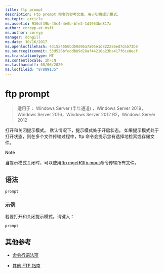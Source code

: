 ```yaml
---
title: ftp prompt
description: Ftp prompt 命令的参考文章，用于切换提示模式。
ms.topic: article
ms.assetid: 930df39b-45c4-4e0b-bfe2-1d1963be817a
author: coreyp-at-msft
ms.author: coreyp
manager: dongill
ms.date: 10/16/2017
ms.openlocfilehash: 4315a4550bd59d06a7a06e1d822256ed7dab73b6
ms.sourcegitcommit: 53d526bfeddb89d28af44210a23ba417f6ce0ecf
ms.translationtype: MT
ms.contentlocale: zh-CN
ms.lasthandoff: 08/06/2020
ms.locfileid: "87889135"
---
```

# <a name="ftp-prompt"></a>ftp prompt

> 适用于： Windows Server (半年通道) ，Windows Server 2019，Windows Server 2016，Windows Server 2012 R2，Windows Server 2012

打开和关闭提示模式。 默认情况下，提示模式处于开启状态。 如果提示模式处于打开状态，则在多个文件传输过程中，ftp 命令会提示您有选择地检索或存储文件。

> [!NOTE]
> 当提示模式关闭时，可以使用[ftp mget](ftp-mget.md)和[ftp mput](ftp-mput_1.md)命令传输所有文件。

## <a name="syntax"></a>语法

```
prompt
```

### <a name="examples"></a>示例

若要打开和关闭提示模式，请键入：

```
prompt
```

## <a name="additional-references"></a>其他参考

- [命令行语法项](command-line-syntax-key.md)

- [其他 FTP 指南](/previous-versions/orphan-topics/ws.10/cc756013(v=ws.10))
